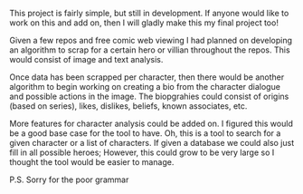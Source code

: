 This project is fairly simple, but still in development. If anyone would like to work on
this and add on, then I will gladly make this my final project too!

Given a few repos and free comic web viewing I had planned on developing an algorithm to 
scrap for a certain hero or villian throughout the repos. This would consist of image and text
analysis. 

Once data has been scrapped per character, then there would be another algorithm to begin working
on creating a bio from the character dialogue and possible actions in the image. The biopgrahies 
could consist of origins (based on series), likes, dislikes, beliefs, known associates, etc. 

More features for character analysis could be added on. I figured this would be a good base case
for the tool to have. Oh, this is a tool to search for a given character or a list of characters.
If given a database we could also just fill in all possible heroes; However, this could grow to 
be very large so I thought the tool would be easier to manage. 

P.S. Sorry for the poor grammar
